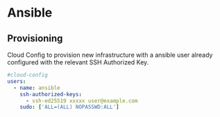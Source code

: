 # Ansible

## Provisioning

Cloud Config to provision new infrastructure with a ansible user already configured with the relevant SSH Authorized Key.

```yaml
#cloud-config
users:
  - name: ansible
    ssh-authorized-keys:
      - ssh-ed25519 xxxxx user@example.com
    sudo: ['ALL=(ALL) NOPASSWD:ALL']
```

